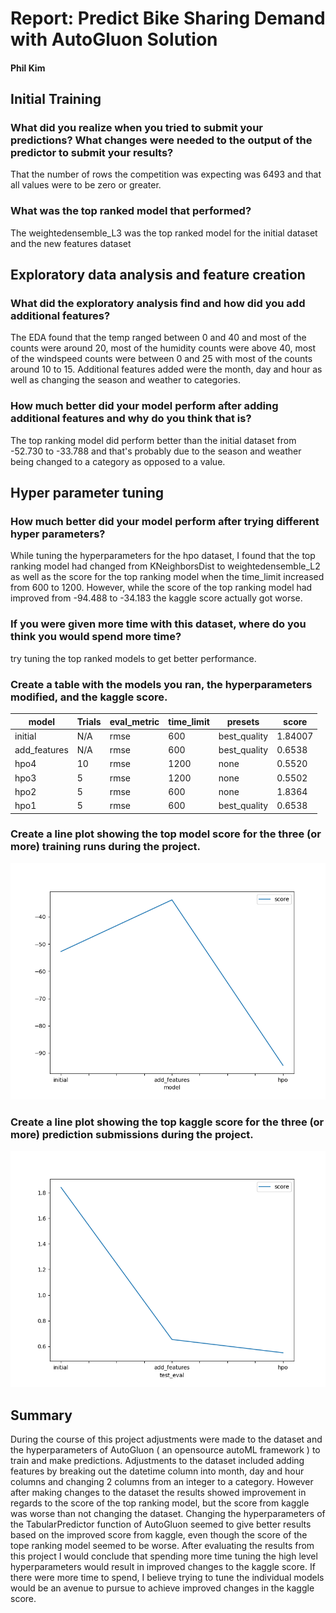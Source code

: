# Report: Predict Bike Sharing Demand with AutoGluon Solution
#### Phil Kim

## Initial Training
### What did you realize when you tried to submit your predictions? What changes were needed to the output of the predictor to submit your results?
That the number of rows the competition was expecting was 6493 and that all values were to be zero or greater.

### What was the top ranked model that performed?
The weightedensemble_L3 was the top ranked model for the initial dataset and the new features dataset

## Exploratory data analysis and feature creation
### What did the exploratory analysis find and how did you add additional features?
The EDA found that the temp ranged between 0 and 40 and most of the counts were around 20, most of the humidity counts were above 40, most of the windspeed counts were between 0 and 25 with most of the counts around 10 to 15. Additional features added were the month, day and hour as well as changing the season and weather to categories.

### How much better did your model perform after adding additional features and why do you think that is?
The top ranking model did perform better than the initial dataset from -52.730 to -33.788 and that's probably due to the season and weather being changed to a category as opposed to a value.

## Hyper parameter tuning
### How much better did your model perform after trying different hyper parameters?
While tuning the hyperparameters for the hpo dataset, I found that the top ranking model had changed from KNeighborsDist to weightedensemble_L2 as well as the score for the top ranking model when the time_limit increased from 600 to 1200. However, while the score of the top ranking model had improved from -94.488 to -34.183 the kaggle score actually got worse.

### If you were given more time with this dataset, where do you think you would spend more time?
try tuning the top ranked models to get better performance.

### Create a table with the models you ran, the hyperparameters modified, and the kaggle score.
|model|Trials|eval_metric|time_limit|presets|score|
|--|--|--|--|--|--|
|initial|N/A|rmse|600|best_quality|1.84007|
|add_features|N/A|rmse|600|best_quality|0.6538|
|hpo4|10|rmse|1200|none|0.5520|
|hpo3|5|rmse|1200|none|0.5502|
|hpo2|5|rmse|600|none|1.8364|
|hpo1|5|rmse|600|best_quality|0.6538|

### Create a line plot showing the top model score for the three (or more) training runs during the project.

![model_train_score.png](model_train_score.png)

### Create a line plot showing the top kaggle score for the three (or more) prediction submissions during the project.

![model_test_score.png](model_test_score.png)

## Summary

During the course of this project adjustments were made to the dataset and the hyperparameters of AutoGluon ( an opensource autoML framework ) to train and make predictions. Adjustments to the dataset included adding features by breaking out the datetime column into month, day and hour columns and changing 2 columns from an integer to a category. However after making changes to the dataset the results showed improvement in regards to the score of the top ranking model, but the score from kaggle was worse than not changing the dataset. Changing the hyperparameters of the TabularPredictor function of AutoGluon seemed to give better results based on the improved score from kaggle, even though the score of the tope ranking model seemed to be worse. After evaluating the results from this project I would conclude that spending more time tuning the high level hyperparameters would result in improved changes to the kaggle score. If there were more time to spend, I believe trying to tune the individual models would be an avenue to pursue to achieve improved changes in the kaggle score.
